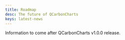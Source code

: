 ```yaml
---
title: Roadmap
desc: The future of QCarbonCharts
keys: latest-news
---
```

Information to come after QCarbonCharts v1.0.0 release.